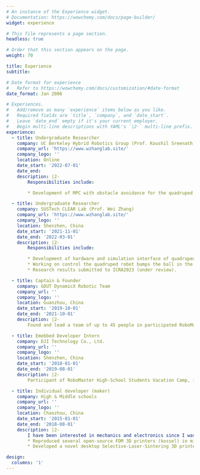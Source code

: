 ```yaml
---
# An instance of the Experience widget.
# Documentation: https://wowchemy.com/docs/page-builder/
widget: experience

# This file represents a page section.
headless: true

# Order that this section appears on the page.
weight: 70

title: Experience
subtitle:

# Date format for experience
#   Refer to https://wowchemy.com/docs/customization/#date-format
date_format: Jan 2006

# Experiences.
#   Add/remove as many `experience` items below as you like.
#   Required fields are `title`, `company`, and `date_start`.
#   Leave `date_end` empty if it's your current employer.
#   Begin multi-line descriptions with YAML's `|2-` multi-line prefix.
experience:
  - title: Undergraduate Researcher
    company: UC Berkeley Hybrid Robotics Group (Prof. Koushil Sreenath)
    company_url: 'https://www.wzhanglab.site/'
    company_logo: ''
    location: Online
    date_start: '2022-07-01'
    date_end: 
    description: |2-
        Responsibilities include:

        * Development of MPC with obstacle avoidance for the quadruped robot.

  - title: Undergraduate Researcher
    company: SUSTech CLEAR Lab (Prof. Wei Zhang)
    company_url: 'https://www.wzhanglab.site/'
    company_logo: ''
    location: Shenzhen, China
    date_start: '2021-11-01'
    date_end: '2022-03-01'
    description: |2-
        Responsibilities include:

        * Development of hardware and simulation interface of quadruped robot (Unitree's Aliengo) based on ros-control, and Cheetah-Software.
        * Working on control the quadruped robot bumps the ball in the air to the desired position using trajectory optimization and MPC.
        * Research results submitted to ICRA2023 (under review).

  - title: Captain & Founder
    company: GDUT DynamicX Robotic Team
    company_url: ''
    company_logo: ''
    location: Guanzhou, China
    date_start: '2019-10-01'
    date_end: '2021-10-01'
    description: |2-
        Found and lead a team of up to 45 people in participated RoboMaster Robotics Competition which required us to design, build and control 7 different robots. More than 400 universities around the world participated and 8000 young engineers competed on the stage.

  - title: Emebbed Developer Intern
    company: DJI Technology Co., Ltd.
    company_url: ''
    company_logo: ''
    location: Shenzhen, China
    date_start: '2018-01-01'
    date_end: '2019-08-01'
    description: |2-
        Participant of RoboMaster High-School Students Vacation Camp, intern only in summer and winter vacation.

  - title: Individual developer (maker)
    company: High & Middle schools
    company_url: ''
    company_logo: ''
    location: Chaozhou, China
    date_start: '2015-01-01'
    date_end: '2018-08-01'
    description: |2-
        I have been interested in mechanics and electronics since I was a child, which led me to complete the following projects by myself:
        * Reproduced several open-source FDM 3D printers (kossel) in middle school.
        * Developed a novel desktop Selective-Laser-Sintering 3D printer in high school.

design:
  columns: '1'
---
```

